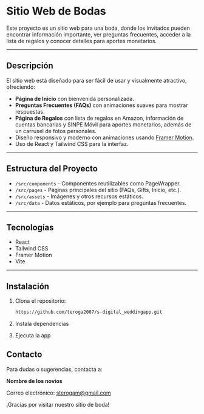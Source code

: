 # Sitio Web de Bodas

Este proyecto es un sitio web para una boda, donde los invitados pueden encontrar información importante, ver preguntas frecuentes, acceder a la lista de regalos y conocer detalles para aportes monetarios.

---

## Descripción

El sitio web está diseñado para ser fácil de usar y visualmente atractivo, ofreciendo:

- **Página de Inicio** con bienvenida personalizada.
- **Preguntas Frecuentes (FAQs)** con animaciones suaves para mostrar respuestas.
- **Página de Regalos** con lista de regalos en Amazon, información de cuentas bancarias y SINPE Móvil para aportes monetarios, además de un carrusel de fotos personales.
- Diseño responsivo y moderno con animaciones usando [Framer Motion](https://www.framer.com/motion/).
- Uso de React y Tailwind CSS para la interfaz.

---

## Estructura del Proyecto

- `/src/components` - Componentes reutilizables como PageWrapper.
- `/src/pages` - Páginas principales del sitio (FAQs, Gifts, Inicio, etc.).
- `/src/assets` - Imágenes y otros recursos estáticos.
- `/src/data` - Datos estáticos, por ejemplo para preguntas frecuentes.

---

## Tecnologías

- React
- Tailwind CSS
- Framer Motion
- Vite

---

## Instalación

1. Clona el repositorio:

   ```bash
   https://github.com/teroga2007/s-digital_weddingapp.git
   ```

2. Instala dependencias
3. Ejecuta la app

## Contacto

Para dudas o sugerencias, contacta a:

**Nombre de los novios**

Correo electrónico: [sterogam@gmail.com](mailto:sterogam@gmail.com)

¡Gracias por visitar nuestro sitio de boda!

